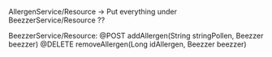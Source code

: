 AllergenService/Resource -> Put everything under BeezzerService/Resource ??

BeezzerService/Resource:
@POST addAllergen(String stringPollen, Beezzer beezzer)
@DELETE removeAllergen(Long idAllergen, Beezzer beezzer)
